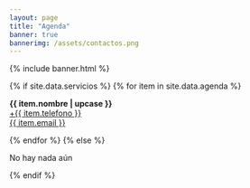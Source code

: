 ```yaml
---
layout: page
title: "Agenda"
banner: true
bannerimg: /assets/contactos.png
---
```


{% include banner.html %}

{% if site.data.servicios %}
  {% for item in site.data.agenda %}
  <p><strong>{{ item.nombre | upcase }}</strong><br><a href="tel:+{{ item.telefono }}" class="text-decoration-none text-dark"><i class="fas fa-phone me-2"></i> +{{ item.telefono }}</a><br><a href=""><i class="fa-solid fa-envelope me-2 text-dark"></i> {{ item.email }}</a></p>
  {% endfor %}
{% else %}
  <p>No hay nada aún </p>
{% endif %}

